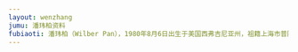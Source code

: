 ```yaml
---
layout: wenzhang
jumu: 潘玮柏资料
fubiaoti: 潘玮柏（Wilber Pan），1980年8月6日出生于美国西弗吉尼亚州，祖籍上海市普陀区，华语流行乐男歌手、影视演员、主持人，毕业于加州州立理工大学。2001年3月，担任Channel[V]音乐台的主持人，从而正式进入演艺圈 [1]  ；同年，出演个人首部电视剧《麻辣鲜师》。2002年12月，推出首张个人音乐专辑《壁虎漫步》，从而正式进军歌坛 [1]  。2003年9月，推出第二张个人音乐专辑《我的麦克风》 [2]  。2004年，凭借专辑《Wu Ha》获得“中国音乐榜”最佳新人奖。2005年11月，获得"中国风尚大典"港台风尚男歌手奖 [3]  。2006年，凭借专辑《反转地球》获得“东南音乐劲爆榜”港台地区劲爆最受欢迎男歌手奖 [4]  。2008年，在台湾偶像剧《不良笑花》中饰演男主角唐门 [5]  。2009年，凭借专辑《零零七》获得“新城国语力颁奖礼”亚洲跳唱歌手奖 [6]  。2010年，在台湾偶像剧 《爱无限》中饰演男主角梁景晧 [7]  ，并获得“第46届台湾电视金钟奖”戏剧节目男主角奖 [8]  。2011年，推出第八张个人音乐专辑《808》 [9]  。2012年，凭借专辑《24个比利》获得“第20届中歌榜颁奖礼”港台及海外地区年度全能艺人大奖、年度最受欢迎男歌手 [10]  。2014年6月13日，推出第十张个人音乐专辑《王者丑生》 [11]  。2015年，主演都市情感剧《不得不爱》 [12]  。2016年6月，参加浙江卫视明星校园体验节目《我去上学啦第二季》的录制 [13]  。2017年，担任爱奇艺Hip-hop音乐选秀节目《中国有嘻哈》的明星制作人 [14]  ；同年，推出第11张个人音乐专辑《illi 异类》 [15]  。
---
```

